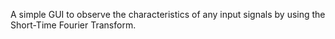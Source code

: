 
A simple GUI to observe the characteristics of any input signals by using the Short-Time Fourier Transform.

